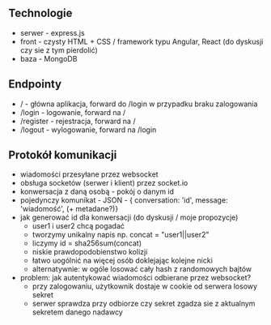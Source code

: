## Technologie

* serwer - express.js
* front - czysty HTML + CSS / framework typu Angular, React (do dyskusji czy sie z tym pierdolić)
* baza - MongoDB

## Endpointy

* / - główna aplikacja, forward do /login w przypadku braku zalogowania
* /login - logowanie, forward na /
* /register - rejestracja, forward na /
* /logout - wylogowanie, forward na /login

## Protokół komunikacji

* wiadomości przesyłane przez websocket
* obsługa socketów (serwer i klient) przez socket.io
* konwersacja z daną osobą - pokój o danym id
* pojedynczy komunikat - JSON - { conversation: 'id', message: 'wiadomość', (+ metadane?)}
* jak generować id dla konwersacji (do dyskusji / moje propozycje)
    * user1 i user2 chcą pogadać
    * tworzymy unikalny napis np. concat = "user1||user2"
    * liczymy id = sha256sum(concat)
    * niskie prawdopodobienstwo kolizji
    * łatwo uogólnić na więcej osób doklejając kolejne nicki
    * alternatywnie: w ogóle losować cały hash z randomowych bajtów
* problem: jak autentykować wiadomości odbierane przez websocket?
    * przy zalogowaniu, użytkownik dostaje w cookie od serwera losowy sekret
    * serwer sprawdza przy odbiorze czy sekret zgadza sie z aktualnym sekretem danego nadawcy



